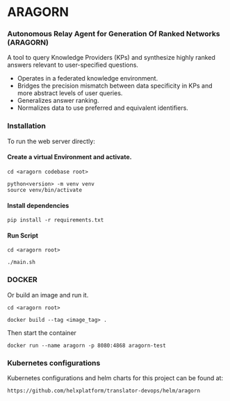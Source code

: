 # ARAGORN

### Autonomous Relay Agent for Generation Of Ranked Networks (ARAGORN)

A tool to query Knowledge Providers (KPs) and synthesize highly ranked answers relevant to user-specified questions.

* Operates in a federated knowledge environment.
* Bridges the precision mismatch between data specificity in KPs and more abstract levels of user queries.
* Generalizes answer ranking.
* Normalizes data to use preferred and equivalent identifiers.  


### Installation

To run the web server directly:

#### Create a virtual Environment and activate.

    cd <aragorn codebase root>

    python<version> -m venv venv
    source venv/bin/activate
    
#### Install dependencies

    pip install -r requirements.txt

#### Run Script
  
    cd <aragorn root>

    ./main.sh
    
 ### DOCKER 
   Or build an image and run it.

    cd <aragorn root>

    docker build --tag <image_tag> .

   Then start the container

    docker run --name aragorn -p 8080:4868 aragorn-test

### Kubernetes configurations

Kubernetes configurations and helm charts for this project can be found at: 

    https://github.com/helxplatform/translator-devops/helm/aragorn
